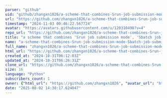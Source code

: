 ```yaml
---
parser: "github"
uid: "github/zhangxn1026/a-scheme-that-combines-Srun-job-submission-mode-Sbatch-job-submission-mode-and-Monitor-function-SSM-"
url: "https://github.com/zhangxn1026/a-scheme-that-combines-Srun-job-submission-mode-Sbatch-job-submission-mode-and-Monitor-function-SSM-"
timestamp: "2024-11-03 00:46:22.567724"
avatar: "https://avatars.githubusercontent.com/u/120310498?v=4"
repo_url: "https://github.com/zhangxn1026/a-scheme-that-combines-Srun-job-submission-mode-Sbatch-job-submission-mode-and-Monitor-function-SSM-"
title: "a scheme that combines 'Srun job submission mode', 'Sbatch job submission mode' and Monitor function (SSM)"
name: "a-scheme-that-combines-Srun-job-submission-mode-Sbatch-job-submission-mode-and-Monitor-function-SSM-"
full_name: "zhangxn1026/a-scheme-that-combines-Srun-job-submission-mode-Sbatch-job-submission-mode-and-Monitor-function-SSM-"
html_url: "https://github.com/zhangxn1026/a-scheme-that-combines-Srun-job-submission-mode-Sbatch-job-submission-mode-and-Monitor-function-SSM-"
created_at: "2024-10-31T06:12:03Z"
updated_at: "2024-10-31T06:26:31Z"
clone_url: "https://github.com/zhangxn1026/a-scheme-that-combines-Srun-job-submission-mode-Sbatch-job-submission-mode-and-Monitor-function-SSM-.git"
size: 16
language: "Python"
subscribers_count: 1
owner: {"html_url": "https://github.com/zhangxn1026", "avatar_url": "https://avatars.githubusercontent.com/u/120310498?v=4", "login": "zhangxn1026", "type": "User"}
date: "2025-08-02 14:30:17.624047"
---
```

